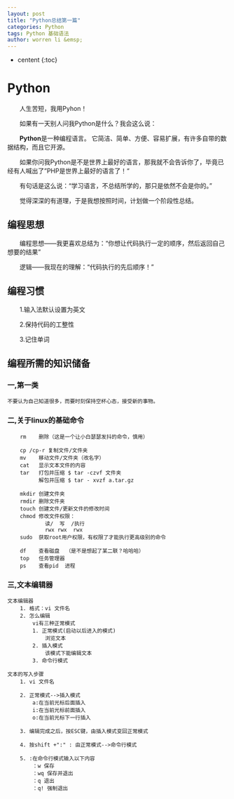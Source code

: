 ```yaml
---
layout: post
title: "Python总结第一篇"
categories: Python
tags: Python 基础语法
author: worren li &emsp;
---
```


* centent
{:toc}

# Python

&emsp;&emsp;人生苦短，我用Pyhon！

&emsp;&emsp;如果有一天别人问我Python是什么？我会这么说：

&emsp;&emsp;**Python**是一种编程语言。 它简洁、简单、方便、容易扩展，有许多自带的数据结构，而且它开源。

&emsp;&emsp;如果你问我Python是不是世界上最好的语言，那我就不会告诉你了，毕竟已经有人喊出了”PHP是世界上最好的语言了！“


&emsp;&emsp;有句话是这么说：“学习语言，不总结所学的，那只是依然不会是你的。”

&emsp;&emsp;觉得深深的有道理，于是我想按照时间，计划做一个阶段性总结。

## 编程思想

&emsp;&emsp;编程思想——我更喜欢总结为：“你想让代码执行一定的顺序，然后返回自己想要的结果”

&emsp;&emsp;逻辑——我现在的理解：“代码执行的先后顺序！”

## 编程习惯

&emsp;&emsp;1.输入法默认设置为英文

&emsp;&emsp;2.保持代码的工整性

&emsp;&emsp;3.记住单词


## 编程所需的知识储备
###  一,第一类 
    不要认为自己知道很多，而要时刻保持空杯心态，接受新的事物。  
    
### 二,关于linux的基础命令

		rm    删除（这是一个让小白瑟瑟发抖的命令，慎用）
		
		cp /cp-r 复制文件/文件夹
		mv    移动文件/文件夹（改名字）
		cat   显示文本文件的内容
		tar   打包并压缩 $ tar -czvf 文件夹
			  解包并压缩 $ tar - xvzf a.tar.gz
		
		mkdir 创建文件夹
		rmdir 删除文件夹
		touch 创建文件/更新文件的修改时间
		chmod 修改文件权限：
				读/  写  /执行
				rwx rwx  rwx
		sudo  获取root用户权限，有权限了才能执行更高级别的命令
		
		df    查看磁盘  （是不是想起了某二联？哈哈哈）
		top   任务管理器
		ps    查看pid  进程  

### 三,文本编辑器  

	文本编辑器  
		1. 格式：vi 文件名  
		2. 怎么编辑  
			vi有三种正常模式  
			1. 正常模式(启动以后进入的模式)  
				浏览文本  	
			2. 插入模式  
				该模式下能编辑文本  	
			3. 命令行模式  
		
	文本的写入步骤  
		1. vi 文件名  
		
		2. 正常模式-->插入模式  
			a:在当前光标后面插入  
			i:在当前光标前面插入  
			o:在当前光标下一行插入  
			
		3. 编辑完成之后，按ESC键，由插入模式变回正常模式  
			
		4. 按shift +":" : 由正常模式-->命令行模式  
			
		5. :在命令行模式输入以下内容  
			：w 保存  
			：wq 保存并退出  
			：q 退出  
			：q! 强制退出  
























